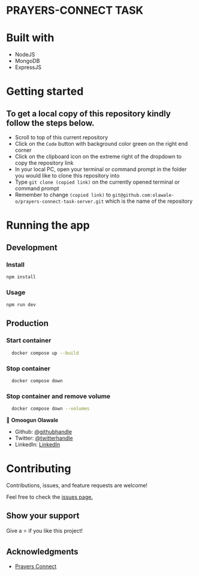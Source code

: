 # PRAYERS-CONNECT TASK

# Built with
- NodeJS
- MongoDB
- ExpressJS

# Getting started
## To get a local copy of this repository kindly follow the steps below.
- Scroll to top of this current repository
- Click on the `Code` button with background color green on the right end corner
- Click on the clipboard icon on the extreme right of the dropdown to copy the repository link
- In your local PC, open your terminal or command prompt in the folder you would like to clone this repository into
- Type `git clone (copied link)` on the currently opened terminal or command prompt
- Remember to change `(copied link)` to `git@github.com:olawale-o/prayers-connect-task-server.git` which is the name of the repository

# Running the app
## Development
### Install
```bash
npm install
```

### Usage
```bash
npm run dev
```

## Production 
### Start container
```bash
  docker compose up --build
```
### Stop container
```bash
  docker compose down
```

### Stop container and remove volume

```bash
  docker compose down --volumes
```

👤 **Omoogun Olawale**

* Github: [@githubhandle](https://github.com/olawale-o)
* Twitter: [@twitterhandle](https://twitter.com/ibreaktherules)
* LinkedIn: [LinkedIn](https://www.linkedin.com/in/olawaleomoogun/)

# Contributing
Contributions, issues, and feature requests are welcome!

Feel free to check the [issues page.](https://github.com/olawale-o/prayers-connect-task-server/issues)
## Show your support

Give a ⭐️ if you like this project!

## Acknowledgments

- [Prayers Connect](http://www.prayersconnect.com/)
